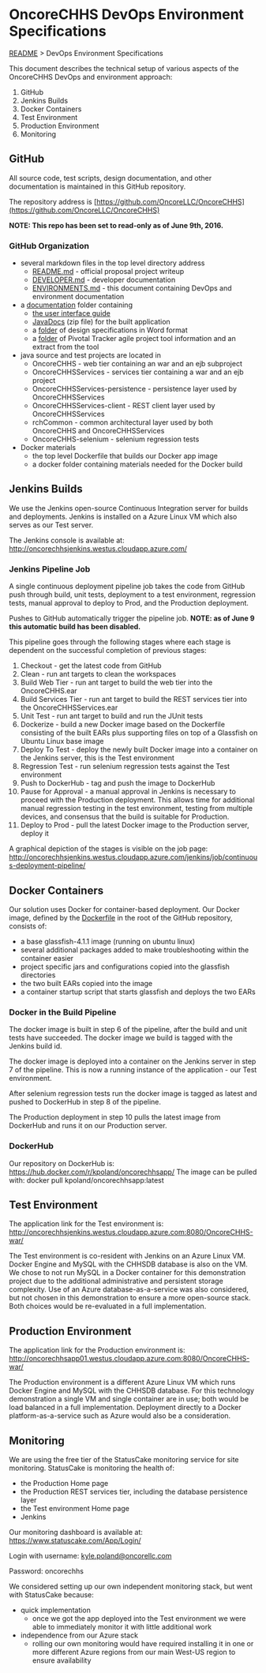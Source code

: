 # OncoreCHHS DevOps Environment Specifications
[README](README.md) > DevOps Environment Specifications

This document describes the technical setup of various aspects of the OncoreCHHS DevOps and environment approach:

1. GitHub  
2. Jenkins Builds  
3. Docker Containers  
4. Test Environment  
5. Production Environment  
6. Monitoring  

## GitHub
All source code, test scripts, design documentation, and other documentation is maintained in this GitHub repository.

The repository address is [https://github.com/OncoreLLC/OncoreCHHS](https://github.com/OncoreLLC/OncoreCHHS)

**NOTE: This repo has been set to read-only as of June 9th, 2016.**

### GitHub Organization
- several markdown files in the top level directory address
  - [README.md](README.md) - official proposal project writeup
  - [DEVELOPER.md](DEVELOPER.md) - developer documentation
  - [ENVIRONMENTS.md](ENVIRONMENTS.md) - this document containing DevOps and environment documentation
- a [documentation](documenation) folder containing
  - [the user interface guide](documentation/OncoreCHHSUserInterfaceGuide.pdf)
  - [JavaDocs](documentation/JavaDocs.zip) (zip file) for the built application
  - a [folder](documentation/DesignSpecsFromUserSessions) of design specifications in Word format
  - a [folder](documentation/PivotalTrackerArtifacts) of Pivotal Tracker agile project tool information and an extract from the tool
- java source and test projects are located in
  - OncoreCHHS - web tier containing an war and an ejb subproject
  - OncoreCHHSServices - services tier containing a war and an ejb project
  - OncoreCHHSServices-persistence - persistence layer used by OncoreCHHSServices
  - OncoreCHHSServices-client - REST client layer used by OncoreCHHSServices
  - rchCommon - common architectural layer used by both OncoreCHHS and OncoreCHHSServices
  - OncoreCHHS-selenium - selenium regression tests
- Docker materials
  - the top level Dockerfile that builds our Docker app image
  - a docker folder containing materials needed for the Docker build

## Jenkins Builds
We use the Jenkins open-source Continuous Integration server for builds and deployments. Jenkins is installed on a Azure Linux VM which also serves as our Test server.

The Jenkins console is available at: http://oncorechhsjenkins.westus.cloudapp.azure.com/
### Jenkins Pipeline Job
A single continuous deployment pipeline job takes the code from GitHub push through build, unit tests, deployment to a test environment, regression tests, manual approval to deploy to Prod, and the Production deployment.

Pushes to GitHub automatically trigger the pipeline job. **NOTE: as of June 9 this automatic build has been disabled.**

This pipeline goes through the following stages where each stage is dependent on the successful completion of previous stages:
1. Checkout - get the latest code from GitHub  
2. Clean - run ant targets to clean the workspaces   
3. Build Web Tier - run ant target to build the web tier into the OncoreCHHS.ear  
4. Build Services Tier - run ant target to build the REST services tier into the OncoreCHHSServices.ear  
5. Unit Test - run ant target to build and run the JUnit tests  
6. Dockerize - build a new Docker image based on the Dockerfile consisting of the built EARs plus supporting files on top of a Glassfish on Ubuntu Linux base image  
7. Deploy To Test - deploy the newly built Docker image into a container on the Jenkins server, this is the Test environment  
8. Regression Test - run selenium regression tests against the Test environment  
9. Push to DockerHub - tag and push the image to DockerHub  
10. Pause for Approval - a manual approval in Jenkins is necessary to proceed with the Production deployment. This allows time for additional manual regression testing in the test environment, testing from multiple devices, and consensus that the build is suitable for Production.  
10. Deploy to Prod - pull the latest Docker image to the Production server, deploy it  

A graphical depiction of the stages is visible on the job page:
http://oncorechhsjenkins.westus.cloudapp.azure.com/jenkins/job/continuous-deployment-pipeline/

## Docker Containers
Our solution uses Docker for container-based deployment. Our Docker image, defined by the [Dockerfile](Dockerfile) in the root of the GitHub repository, consists of:
- a base glassfish-4.1.1 image (running on ubuntu linux)
- several additional packages added to make troubleshooting within the container easier
- project specific jars and configurations copied into the glassfish directories
- the two built EARs copied into the image
- a container startup script that starts glassfish and deploys the two EARs

### Docker in the Build Pipeline
The docker image is built in step 6 of the pipeline, after the build and unit tests have succeeded. The docker image we build is tagged with the Jenkins build id.

The docker image is deployed into a container on the Jenkins server in step 7 of the pipeline. This is now a running instance of the application - our Test environment.

After selenium regression tests run the docker image is tagged as latest and pushed to DockerHub in step 8 of the pipeline.

The Production deployment in step 10 pulls the latest image from DockerHub and runs it on our Production server.

### DockerHub
Our repository on DockerHub is: https://hub.docker.com/r/kpoland/oncorechhsapp/
The image can be pulled with: docker pull kpoland/oncorechhsapp:latest

## Test Environment
The application link for the Test environment is: http://oncorechhsjenkins.westus.cloudapp.azure.com:8080/OncoreCHHS-war/

The Test environment is co-resident with Jenkins on an Azure Linux VM. Docker Engine and MySQL with the CHHSDB database is also on the VM. We chose to not run MySQL in a Docker container for this demonstration project due to the additional administrative and persistent storage complexity. Use of an Azure database-as-a-service was also considered, but not chosen in this demonstration to ensure a more open-source stack. Both choices would be re-evaluated in a full implementation.

## Production Environment
The application link for the Production environment is: http://oncorechhsapp01.westus.cloudapp.azure.com:8080/OncoreCHHS-war/

The Production environment is a different Azure Linux VM which runs Docker Engine and MySQL with the CHHSDB database. For this technology demonstration a single VM and single container are in use; both would be load balanced in a full implementation. Deployment directly to a Docker platform-as-a-service such as Azure would also be a consideration.

## Monitoring
We are using the free tier of the StatusCake monitoring service for site monitoring. StatusCake is monitoring the health of:
- the Production Home page
- the Production REST services tier, including the database persistence layer
- the Test environment Home page
- Jenkins

Our monitoring dashboard is available at: https://www.statuscake.com/App/Login/

Login with username: kyle.poland@oncorellc.com

Password: oncorechhs

We considered setting up our own independent monitoring stack, but went with StatusCake because:
- quick implementation
  - once we got the app deployed into the Test environment we were able to immediately monitor it with little additional work
- independence from our Azure stack
  - rolling our own monitoring would have required installing it in one or more different Azure regions from our main West-US region to ensure availability
